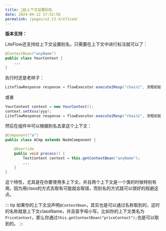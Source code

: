 ```yaml
---
title: 🥨给上下文设置别名
date: 2024-04-12 17:52:58
permalink: /pages/v2.13.X/e71ced/
---
```


**版本支持：**<Badge text="v2.12.0+" vertical="middle"/>

LiteFlow还支持给上下文设置别名，只需要在上下文中进行标注就可以了：

```java
@ContextBean("anyName")
public class YourContext {
    ...
}
```

执行时还是老样子：
```java
LiteflowResponse response = flowExecutor.execute2Resp("chain1", 流程初始参数, YourContext.class);
```
或者
```java
YourContext context = new YourContext();
context.setXxxx(yyy);
LiteflowResponse response = flowExecutor.execute2Resp("chain1", 流程初始参数, context);
```

然后在组件中可以根据别名去拿这个上下文：

```java
@Component("a")
public class ACmp extends NodeComponent {

	@Override
	public void process() {
		TestContext context = this.getContextBean("anyName");
		...
	}
}
```

这个特性，尤其是在你要使用多上下文，并且两个上下文是一个类的时候特别有用，因为用class的方式去取有可能就会取错，而别名的方式就可以很好的规避这点。

::: tip
如果你的上下文没声明`@ContextBean`，其实也是可以通过名称取到的，这时的名称就是上下文className，并且首字母小写。比如你的上下文类名为`PriceContext`，那么你通过`this.getContextBean("priceContext");`也是可以取到的。
:::